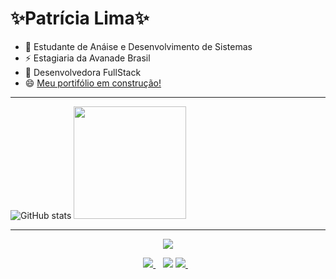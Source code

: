 # <strong>✨Patrícia Lima✨</strong>  

- 🥰 Estudante de Anáise e Desenvolvimento de Sistemas
- ⚡  Estagiaria da Avanade Brasil
- 👾  Desenvolvedora FullStack 
- 😄  [Meu portifólio em construção!](https://pathydev-flexbox.vercel.app/) 


___


![GitHub stats](https://github-readme-stats.vercel.app/api?username=paathyli&show_icons=true&theme=radical)
  <img height="180em" src="https://github-readme-stats.vercel.app/api/top-langs/?username=paathyli&layout=compact&langs_count=7&theme=radical"/>
</div>


___
<div>
  <p align="center">
  <a href="https://skillicons.dev">
    <img src="https://skillicons.dev/icons?i=java,cs,js,react,ts,html,css" />
  </a>
</p>
</div>

 <p align='center'>  
  <a href="https://www.linkedin.com/in/patricia-lima-9700ab211/?originalSubdomain=br">
    <img src="https://img.shields.io/badge/linkedin-%230077B5.svg?&style=for-the-badge&logo=linkedin&logoColor=white" />
  </a>&nbsp;&nbsp;
    <a href = "patriciavdev@gmail.com"><img src="https://img.shields.io/badge/-Gmail-%23333?style=for-the-badge&logo=gmail&logoColor=white" target="_blank"></a>
  <a href="https://www.instagram.com/paathyli/">
    <img src="https://img.shields.io/badge/instagram-%23E4405F.svg?&style=for-the-badge&logo=instagram&logoColor=white" />        
  </a>&nbsp;&nbsp;
</p>

 
